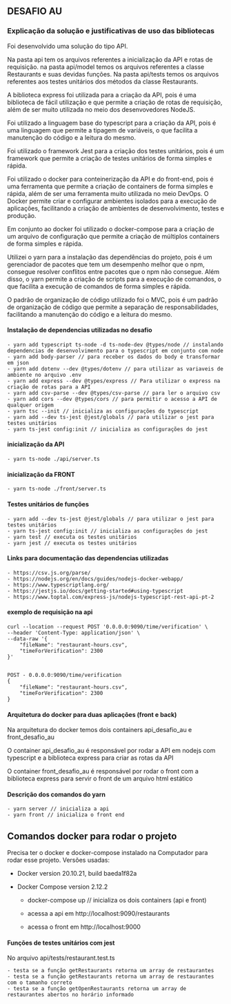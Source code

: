 ## DESAFIO AU

### Explicação da solução e justificativas de uso das bibliotecas
Foi desenvolvido uma solução do tipo API.

Na pasta api tem os arquivos referentes a inicialização da API e rotas de requisição.
na pasta api/model temos os arquivos referentes a classe Restaurants e suas devidas funções.
Na pasta api/tests temos os arquivos referentes aos testes unitários dos métodos da classe Restaurants.

A biblioteca express foi utilizada para a criação da API, pois é uma biblioteca de fácil utilização e que permite a criação de rotas de requisição, além de ser muito utilizada no meio dos desenvovedores NodeJS.

Foi utilizado a linguagem base do typescript para a criação da API, pois é uma linguagem que permite a tipagem de variáveis, o que facilita a manutenção do código e a leitura do mesmo.

Foi utilizado o framework Jest para a criação dos testes unitários, pois é um framework que permite a criação de testes unitários de forma simples e rápida.

Foi utilizado o docker para conteinerização da API e do front-end, pois é uma ferramenta que permite a criação de containers de forma simples e rápida, além de ser uma ferramenta muito utilizada no meio DevOps. O Docker permite criar e configurar ambientes isolados para a execução de aplicações, facilitando a criação de ambientes de desenvolvimento, testes e produção.

Em conjunto ao docker foi utilizado o docker-compose para a criação de um arquivo de configuração que permite a criação de múltiplos containers de forma simples e rápida.

Utilizei o yarn para a instalação das dependências do projeto, pois é um gerenciador de pacotes que tem um desempenho melhor que o npm, consegue resolver conflitos entre pacotes que o npm não consegue. Além disso, o yarn permite a criação de scripts para a execução de comandos, o que facilita a execução de comandos de forma simples e rápida.

O padrão de organização de código utilizado foi o MVC, pois é um padrão de organização de código que permite a separação de responsabilidades, facilitando a manutenção do código e a leitura do mesmo.


#### Instalação de dependencias utilizadas no desafio
    - yarn add typescript ts-node -d ts-node-dev @types/node // instalando dependencias de desenvolvimento para o typescript em conjunto com node
    - yarn add body-parser // para receber os dados do body e transformar em json
    - yarn add dotenv --dev @types/dotenv // para utilizar as variaveis de ambiente no arquivo .env
    - yarn add express --dev @types/express // Para utilizar o express na criação de rotas para a API
    - yarn add csv-parse --dev @types/csv-parse // para ler o arquivo csv
    - yarn add cors --dev @types/cors // para permitir o acesso a API de qualquer origem
    - yarn tsc --init // inicializa as configurações do typescript
    - yarn add --dev ts-jest @jest/globals // para utilizar o jest para testes unitários
    - yarn ts-jest config:init // inicializa as configurações do jest

#### inicialização da API
    - yarn ts-node ./api/server.ts

#### inicialização da FRONT
    - yarn ts-node ./front/server.ts


#### Testes unitários de funções
    - yarn add --dev ts-jest @jest/globals // para utilizar o jest para testes unitários
    - yarn ts-jest config:init // inicializa as configurações do jest
    - yarn test // executa os testes unitários
    - yarn jest // executa os testes unitários


#### Links para documentação das dependencias utilizadas
    - https://csv.js.org/parse/
    - https://nodejs.org/en/docs/guides/nodejs-docker-webapp/
    - https://www.typescriptlang.org/
    - https://jestjs.io/docs/getting-started#using-typescript
    - https://www.toptal.com/express-js/nodejs-typescript-rest-api-pt-2


#### exemplo de requisição na api
    curl --location --request POST '0.0.0.0:9090/time/verification' \
    --header 'Content-Type: application/json' \
    --data-raw '{
        "fileName": "restaurant-hours.csv",
        "timeForVerification": 2300
    }'


    POST - 0.0.0.0:9090/time/verification
    {
        "fileName": "restaurant-hours.csv",
        "timeForVerification": 2300
    }


#### Arquitetura do docker para duas aplicações (front e back)
Na arquitetura do docker temos dois containers api_desafio_au e front_desafio_au

O container api_desafio_au é responsável por rodar a API em nodejs com typescript e a biblioteca express para criar as rotas da API

O container front_desafio_au é responsável por rodar o front com a biblioteca express para servir o front de um arquivo html estático


#### Descrição dos comandos do yarn
    - yarn server // inicializa a api
    - yarn front // inicializa o front end


## Comandos docker para rodar o projeto
Precisa ter o docker e docker-compose instalado na Computador para rodar esse projeto.
Versões usadas:
  - Docker version 20.10.21, build baeda1f82a
  - Docker Compose version 2.12.2

    - docker-compose up // inicializa os dois containers (api e front)

    - acessa a api em http://localhost:9090/restaurants
    - acessa o front em http://localhost:9000


#### Funções de testes unitários com jest
  No arquivo api/tests/restaurant.test.ts

    - testa se a função getRestaurants retorna um array de restaurantes
    - testa se a função getRestaurants retorna um array de restaurantes com o tamanho correto
    - testa se a função getOpenRestaurants retorna um array de restaurantes abertos no horário informado


